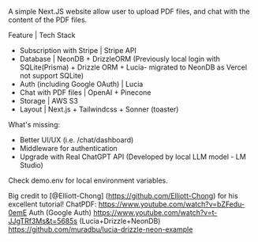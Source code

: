 A simple Next.JS website allow user to upload PDF files, and chat with the content of the PDF files.

Feature | Tech Stack
- Subscription with Stripe | Stripe API
- Database | NeonDB + DrizzleORM (Previously local login with SQLite(Prisma) + Drizzle ORM + Lucia- migrated to NeonDB as Vercel not support SQLite)
- Auth (including Google OAuth) | Lucia
- Chat with PDF files | OpenAI + Pinecone 
- Storage | AWS S3
- Layout | Next.js + Tailwindcss + Sonner (toaster)

What's missing:
- Better UI/UX (i.e. /chat/dashboard)
- Middleware for authentication
- Upgrade with Real ChatGPT API (Developed by local LLM model - LM Studio)


Check demo.env for local environment variables.

Big credit to [@Elliott-Chong] (https://github.com/Elliott-Chong) for his excellent tutorial!
ChatPDF:
https://www.youtube.com/watch?v=bZFedu-0emE
Auth (Google Auth)
https://www.youtube.com/watch?v=t-JJgTRf3Ms&t=5685s
(Lucia+Drizzle+NeonDB)
https://github.com/muradbu/lucia-drizzle-neon-example
